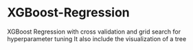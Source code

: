 # XGBoost-Regression
XGBoost Regression with cross validation and grid search for hyperparameter tuning
It also include the visualization of a tree
